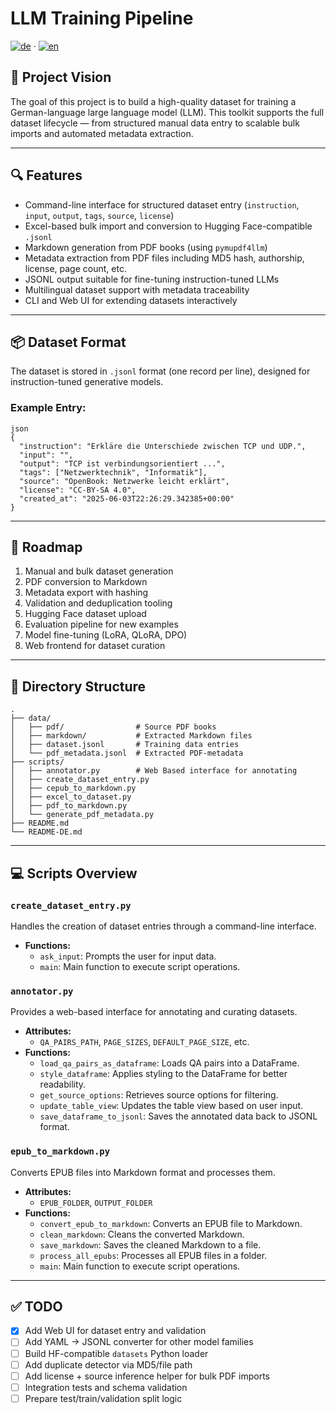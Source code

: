 # LLM Training Pipeline

[![de](https://img.shields.io/badge/lang-de-blue.svg)](./README-DE.md) · [![en](https://img.shields.io/badge/lang-en-red.svg)](./README.md)

## 🧠 Project Vision

The goal of this project is to build a high-quality dataset for training a German-language large language model (LLM). This toolkit supports the full dataset lifecycle — from structured manual data entry to scalable bulk imports and automated metadata extraction.

---

## 🔍 Features

- Command-line interface for structured dataset entry (`instruction`, `input`, `output`, `tags`, `source`, `license`)
- Excel-based bulk import and conversion to Hugging Face-compatible `.jsonl`
- Markdown generation from PDF books (using `pymupdf4llm`)
- Metadata extraction from PDF files including MD5 hash, authorship, license, page count, etc.
- JSONL output suitable for fine-tuning instruction-tuned LLMs
- Multilingual dataset support with metadata traceability
- CLI and Web UI for extending datasets interactively

---

## 📦 Dataset Format

The dataset is stored in `.jsonl` format (one record per line), designed for instruction-tuned generative models.

### Example Entry:
```
json
{
  "instruction": "Erkläre die Unterschiede zwischen TCP und UDP.",
  "input": "",
  "output": "TCP ist verbindungsorientiert ...",
  "tags": ["Netzwerktechnik", "Informatik"],
  "source": "OpenBook: Netzwerke leicht erklärt",
  "license": "CC-BY-SA 4.0",
  "created_at": "2025-06-03T22:26:29.342385+00:00"
}
```
---

## 🚀 Roadmap

1. Manual and bulk dataset generation
2. PDF conversion to Markdown
3. Metadata export with hashing
4. Validation and deduplication tooling
5. Hugging Face dataset upload
6. Evaluation pipeline for new examples
7. Model fine-tuning (LoRA, QLoRA, DPO)
8. Web frontend for dataset curation

---

## 📂 Directory Structure
```
.
├── data/
│   ├── pdf/                # Source PDF books
│   ├── markdown/           # Extracted Markdown files
│   ├── dataset.jsonl       # Training data entries
│   └── pdf_metadata.jsonl  # Extracted PDF-metadata
├── scripts/
│   ├── annotator.py        # Web Based interface for annotating
│   ├── create_dataset_entry.py
│   ├── cepub_to_markdown.py
│   ├── excel_to_dataset.py
│   ├── pdf_to_markdown.py
│   └── generate_pdf_metadata.py
├── README.md
└── README-DE.md
```
---

## 💻 Scripts Overview

### `create_dataset_entry.py`

Handles the creation of dataset entries through a command-line interface.

- **Functions:**
  - `ask_input`: Prompts the user for input data.
  - `main`: Main function to execute script operations.

### `annotator.py`

Provides a web-based interface for annotating and curating datasets.

- **Attributes:**
  - `QA_PAIRS_PATH`, `PAGE_SIZES`, `DEFAULT_PAGE_SIZE`, etc.
- **Functions:**
  - `load_qa_pairs_as_dataframe`: Loads QA pairs into a DataFrame.
  - `style_dataframe`: Applies styling to the DataFrame for better readability.
  - `get_source_options`: Retrieves source options for filtering.
  - `update_table_view`: Updates the table view based on user input.
  - `save_dataframe_to_jsonl`: Saves the annotated data back to JSONL format.

### `epub_to_markdown.py`

Converts EPUB files into Markdown format and processes them.

- **Attributes:**
  - `EPUB_FOLDER`, `OUTPUT_FOLDER`
- **Functions:**
  - `convert_epub_to_markdown`: Converts an EPUB file to Markdown.
  - `clean_markdown`: Cleans the converted Markdown.
  - `save_markdown`: Saves the cleaned Markdown to a file.
  - `process_all_epubs`: Processes all EPUB files in a folder.
  - `main`: Main function to execute script operations.

---

## ✅ TODO

* [X] Add Web UI for dataset entry and validation
* [ ] Add YAML → JSONL converter for other model families
* [ ] Build HF-compatible `datasets` Python loader
* [ ] Add duplicate detector via MD5/file path
* [ ] Add license + source inference helper for bulk PDF imports
* [ ] Integration tests and schema validation
* [ ] Prepare test/train/validation split logic
